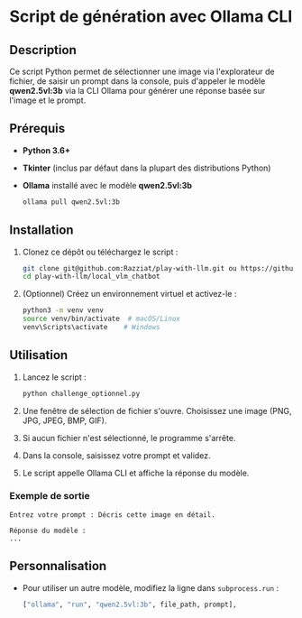 # Script de génération avec Ollama CLI

## Description

Ce script Python permet de sélectionner une image via l'explorateur de fichier, de saisir un prompt dans la console, puis d'appeler le modèle **qwen2.5vl:3b** via la CLI Ollama pour générer une réponse basée sur l'image et le prompt.

## Prérequis

* **Python 3.6+**
* **Tkinter** (inclus par défaut dans la plupart des distributions Python)
* **Ollama** installé avec le modèle **qwen2.5vl:3b**

  ```bash
  ollama pull qwen2.5vl:3b
  ```

## Installation

1. Clonez ce dépôt ou téléchargez le script :

   ```bash
   git clone git@github.com:Razziat/play-with-llm.git ou https://github.com/Razziat/play-with-llm.git
   cd play-with-llm/local_vlm_chatbot
   ```

2. (Optionnel) Créez un environnement virtuel et activez-le :

   ```bash
   python3 -m venv venv
   source venv/bin/activate  # macOS/Linux
   venv\Scripts\activate    # Windows
   ```

## Utilisation

1. Lancez le script :

   ```bash
   python challenge_optionnel.py
   ```

2. Une fenêtre de sélection de fichier s'ouvre. Choisissez une image (PNG, JPG, JPEG, BMP, GIF).

3. Si aucun fichier n'est sélectionné, le programme s'arrête.

4. Dans la console, saisissez votre prompt et validez.

5. Le script appelle Ollama CLI et affiche la réponse du modèle.

### Exemple de sortie

```console
Entrez votre prompt : Décris cette image en détail.

Réponse du modèle :
...
```

## Personnalisation

* Pour utiliser un autre modèle, modifiez la ligne dans `subprocess.run` :

  ```python
  ["ollama", "run", "qwen2.5vl:3b", file_path, prompt],
  ```
